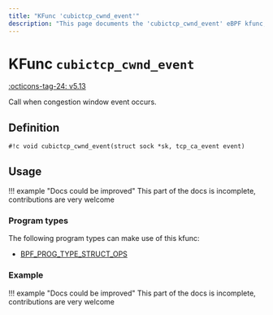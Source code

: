 ```yaml
---
title: "KFunc 'cubictcp_cwnd_event'"
description: "This page documents the 'cubictcp_cwnd_event' eBPF kfunc, including its defintion, usage, program types that can use it, and examples."
---
```

# KFunc `cubictcp_cwnd_event`

<!-- [FEATURE_TAG](cubictcp_cwnd_event) -->
[:octicons-tag-24: v5.13](https://github.com/torvalds/linux/commit/e78aea8b2170be1b88c96a4d138422986a737336)
<!-- [/FEATURE_TAG] -->

Call when congestion window event occurs.

## Definition

<!-- [KFUNC_DEF] -->
`#!c void cubictcp_cwnd_event(struct sock *sk, tcp_ca_event event)`
<!-- [/KFUNC_DEF] -->

## Usage

!!! example "Docs could be improved"
    This part of the docs is incomplete, contributions are very welcome

### Program types

The following program types can make use of this kfunc:

<!-- [KFUNC_PROG_REF] -->
- [BPF_PROG_TYPE_STRUCT_OPS](../program-type/BPF_PROG_TYPE_STRUCT_OPS.md)
<!-- [/KFUNC_PROG_REF] -->

### Example

!!! example "Docs could be improved"
    This part of the docs is incomplete, contributions are very welcome

